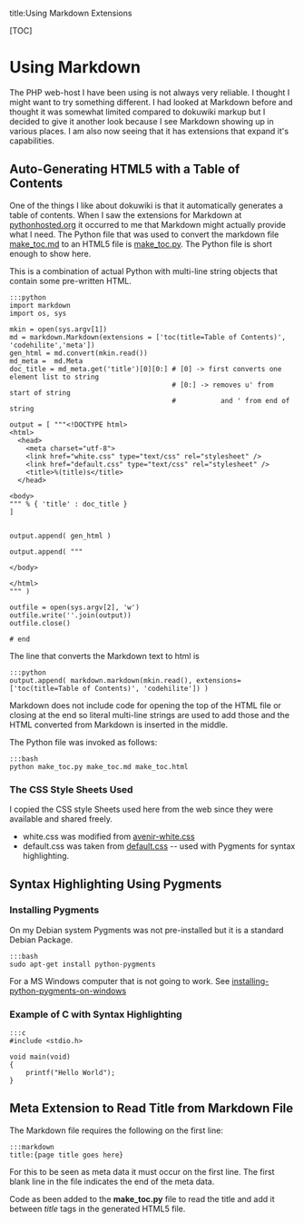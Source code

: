 title:Using Markdown Extensions

[TOC]
# Using Markdown
The PHP web-host I have been using is not always very reliable. 
I thought I might want to try something different.
I had looked at Markdown before and thought it was somewhat limited compared
to dokuwiki markup but I decided to give it another look because I see Markdown
showing up in various places. I am also now seeing that it has extensions that
expand it's capabilities.

## Auto-Generating HTML5 with a Table of Contents
One of the things I like about dokuwiki is that it automatically generates a table of contents.
When I saw the extensions for Markdown at [pythonhosted.org](http://pythonhosted.org/Markdown/extensions/index.html)
it occurred to me that Markdown might actually provide what I need. The 
Python file that was used to convert the markdown file [make_toc.md](make_toc.md) to
an HTML5 file is [make_toc.py](make_toc.py). The Python file is short enough to show here.

This is a combination of actual Python with multi-line string objects that 
contain some pre-written HTML.


    :::python
    import markdown
    import os, sys

    mkin = open(sys.argv[1])
    md = markdown.Markdown(extensions = ['toc(title=Table of Contents)', 'codehilite','meta'])
    gen_html = md.convert(mkin.read())
    md_meta =  md.Meta
    doc_title = md_meta.get('title')[0][0:] # [0] -> first converts one element list to string
                                            # [0:] -> removes u' from start of string
                                            #           and ' from end of string

    output = [ """<!DOCTYPE html>
    <html>
      <head>
        <meta charset="utf-8">
        <link href="white.css" type="text/css" rel="stylesheet" />
        <link href="default.css" type="text/css" rel="stylesheet" />
        <title>%(title)s</title>
      </head>

    <body>
    """ % { 'title' : doc_title } 
    ]


    output.append( gen_html )

    output.append( """

    </body>

    </html>
    """ )

    outfile = open(sys.argv[2], 'w')
    outfile.write(''.join(output))
    outfile.close()

    # end


The line that converts the Markdown text to html is

    :::python
    output.append( markdown.markdown(mkin.read(), extensions=['toc(title=Table of Contents)', 'codehilite']) )

Markdown does not include code for opening the top of the HTML file or closing 
at the end so literal multi-line strings are used to add those and the HTML
converted from Markdown is inserted in the middle.

The Python file was invoked as follows:

    :::bash
    python make_toc.py make_toc.md make_toc.html


### The CSS Style Sheets Used
I copied the CSS style Sheets used here from the web since they were available
and shared freely. 

* white.css was modified from [avenir-white.css](https://github.com/jasonm23/markdown-css-themes)
* default.css was taken from [default.css](https://github.com/richleland/pygments-css) -- used with Pygments for syntax highlighting.

## Syntax Highlighting Using Pygments

### Installing Pygments
On my Debian system Pygments was not pre-installed but it is a standard Debian 
Package.

    :::bash
    sudo apt-get install python-pygments

For a MS Windows computer that is not going to work. 
See [installing-python-pygments-on-windows](http://zduck.com/2009/installing-python-pygments-on-windows/)

### Example of C with Syntax Highlighting

    :::c
    #include <stdio.h>

    void main(void)
    {
        printf("Hello World");
    }

## Meta Extension to Read Title from Markdown File

The Markdown file requires the following on the first line:

    :::markdown
    title:{page title goes here}

For this to be seen as meta data it must occur on the first line. The first blank line in the
file indicates the end of the meta data.

Code as been added to the **make_toc.py** file to read the title and add it between *title*
tags in the generated HTML5 file. 
